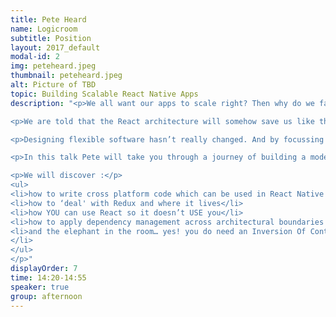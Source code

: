 ```yaml
---
title: Pete Heard
name: Logicroom
subtitle: Position
layout: 2017_default
modal-id: 2
img: peteheard.jpeg
thumbnail: peteheard.jpeg
alt: Picture of TBD
topic: Building Scalable React Native Apps
description: "<p>We all want our apps to scale right? Then why do we face the same problems building JavaScript apps that we were facing over a decade ago using .net?</p>

<p>We are told that the React architecture will somehow save us like the emperors new clothes, we throw in fancy add ons like Redux but eventually we always end up with a mess.</p>

<p>Designing flexible software hasn’t really changed. And by focussing on the frameworks it takes us away from the single most important thing; to separate the framework from our code!</p>

<p>In this talk Pete will take you through a journey of building a modern mobile app using React Native and Redux. We will see how to apply the principles of Agile Craftsmanship to build a system of metaphorically designed software with loosely coupled tests which actually make sense even to the casual observer. Begin to refactor your code with ease as we step into a better paradigm for handling our React Native apps like a boss!</p>

<p>We will discover :</p>
<ul>
<li>how to write cross platform code which can be used in React Native and React Web (or any other Single Page App for that matter)</li>
<li>how to ‘deal' with Redux and where it lives</li>
<li>how YOU can use React so it doesn’t USE you</li>
<li>how to apply dependency management across architectural boundaries such as HTTP or the device specific storage</li>
<li>and the elephant in the room… yes! you do need an Inversion Of Control container in JS apps!
</li>
</ul>
</p>"
displayOrder: 7
time: 14:20-14:55
speaker: true
group: afternoon
---
```


